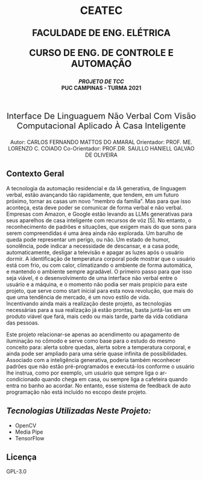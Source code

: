 <div align="center">

<p style="font-size:28px;"><b>CEATEC</b></p>
<p style="font-size:24px;"><b>FACULDADE DE ENG. ELÉTRICA</b></p>
<p style="font-size:24px;"><b>CURSO DE ENG. DE CONTROLE E AUTOMAÇÃO</b></p>

<i><b>PROJETO DE TCC</b></i>  
<b>PUC CAMPINAS - TURMA 2021</b>

<br>
<p style="font-size:22px;"> Interface De Linguaguem Não Verbal Com Visão Computacional Aplicado À Casa Inteligente </p>

Autor:
CARLOS FERNANDO MATTOS DO AMARAL
Orientador:
PROF. ME. LORENZO C. COIADO
Co-Orientador:
PROF.DR. SAULLO HANIELL GALVAO DE OLIVEIRA

</div>

## Contexto Geral

A tecnologia da automação residencial e da IA generativa, de linguagem verbal, estão avançando tão rapidamente, que tendem, em um futuro próximo, tornar as casas um novo “membro da família”. Mas para que isso aconteça, esta deve poder se comunicar de forma verbal e não verbal. Empresas com Amazon, e Google estão levando as LLMs generativas para seus aparelhos de casa inteligente com recursos de vóz [5]. No entanto, o reconhecimento de padrões e situações, que exigem mais do que sons para serem compreendidas é uma área ainda não explorada.
Um barulho de queda pode representar um perigo, ou não. Um estado de humor, sonolência, pode indicar a necessidade de descansar, e a casa pode, automaticamente, desligar a televisão e apagar as luzes após o usuário dormir. A identificação de temperatura corporal pode mostrar que o usuário está com frio, ou com calor, climatizando o ambiente de forma automática, e mantendo o ambiente sempre agradável.
O primeiro passo para que isso seja viável, é o desenvolvimento de uma interface não verbal entre o usuário e a máquina, e o momento não podia ser mais propício para este projeto, que serve como start inicial para esta nova revolução, que mais do que uma tendência de mercado, é um novo estilo de vida.  
Incentivando ainda mais a realização deste projeto, as tecnologias necessárias para a sua realização já estão prontas, basta juntá-las em um produto viável que fará, mais cedo ou mais tarde, parte da vida cotidiana das pessoas.

Este projeto relacionar-se apenas ao acendimento ou apagamento de iluminação no cômodo e serve como base para o estudo do mesmo conceito para: alerta sobre quedas, alerta sobre a temperatura corporal, e ainda pode ser ampliado para uma série quase infinita de possibilidades. Associado com a inteligência generativa, poderia também reconhecer padrões que não estão pré-programados e executá-los conforme o usuário lhe instrua, como por exemplo, um usuário que sempre liga o ar-condicionado quando chega em casa, ou sempre liga a cafeteira quando entra no banho ao acordar. No entanto, esse sistema de feedback de auto programação não está incluído no escopo deste projeto. 

## *Tecnologias Utilizadas Neste Projeto:*  
* OpenCV
* Media Pipe
* TensorFlow

## Licença

GPL-3.0
